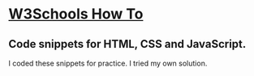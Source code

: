 # [W3Schools How To](https://www.w3schools.com/howto/default.asp)
## Code snippets for HTML, CSS and JavaScript.

I coded these snippets for practice. I tried my own solution.